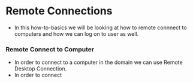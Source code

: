 # Remote Connections
- In this how-to-basics we will be looking at how to remote connnect to computers and how we can log on to user as well.
### Remote Connect to Computer
- In order to connect to a computer in the domain we can use Remote Desktop Connection.
- In order to connect
